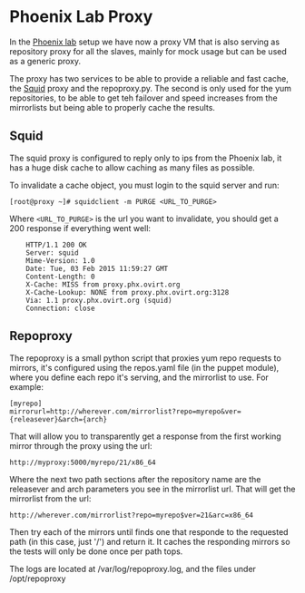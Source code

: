 Phoenix Lab Proxy
=============

In the [Phoenix lab] setup we have now a proxy
VM that is also serving as repository proxy for all the slaves, mainly for mock
usage but can be used as a generic proxy.


The proxy has two services to be able to provide a reliable and fast cache, the
[Squid] proxy and the repoproxy.py. The second is only used for the yum
repositories, to be able to get teh failover and speed increases from the
mirrorlists but being able to properly cache the results.

  [Phoenix lab]: ../Phoenix_Lab/Overview.html
  [Squid]:http://www.squid-cache.org/ 


Squid
-------------

The squid proxy is configured to reply only to ips from the Phoenix lab, it has
a huge disk cache to allow caching as many files as possible.

To invalidate a cache object, you must login to the squid server and run:

```
[root@proxy ~]# squidclient -m PURGE <URL_TO_PURGE>
```

Where `<URL_TO_PURGE>` is the url you want to invalidate, you should get a 200
response if everything went well:

```
    HTTP/1.1 200 OK
    Server: squid
    Mime-Version: 1.0
    Date: Tue, 03 Feb 2015 11:59:27 GMT
    Content-Length: 0
    X-Cache: MISS from proxy.phx.ovirt.org
    X-Cache-Lookup: NONE from proxy.phx.ovirt.org:3128
    Via: 1.1 proxy.phx.ovirt.org (squid)
    Connection: close
```

Repoproxy
--------------

The repoproxy is a small python script that proxies yum repo requests to
mirrors, it's configured using the repos.yaml file (in the puppet module),
where you define each repo it's serving, and the mirrorlist to use. For
example:


    [myrepo]
    mirrorurl=http://wherever.com/mirrorlist?repo=myrepo&ver={releasever}&arch={arch}


That will allow you to transparently get a response from the first working
mirror through the proxy using the url:

    http://myproxy:5000/myrepo/21/x86_64

Where the next two path sections after the repository name are the releasever
and arch parameters you see in the mirrorlist url. That will get the mirrorlist
from the url:

    http://wherever.com/mirrorlist?repo=myrepo$ver=21&arc=x86_64

Then try each of the mirrors until finds one that responde to the requested
path (in this case, just '/') and return it. It caches the responding mirrors
so the tests will only be done once per path tops.

The logs are located at /var/log/repoproxy.log, and the files under /opt/repoproxy
